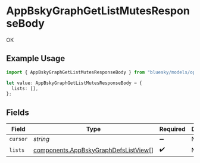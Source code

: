 # AppBskyGraphGetListMutesResponseBody

OK

## Example Usage

```typescript
import { AppBskyGraphGetListMutesResponseBody } from "bluesky/models/operations";

let value: AppBskyGraphGetListMutesResponseBody = {
  lists: [],
};
```

## Fields

| Field                                                                                        | Type                                                                                         | Required                                                                                     | Description                                                                                  |
| -------------------------------------------------------------------------------------------- | -------------------------------------------------------------------------------------------- | -------------------------------------------------------------------------------------------- | -------------------------------------------------------------------------------------------- |
| `cursor`                                                                                     | *string*                                                                                     | :heavy_minus_sign:                                                                           | N/A                                                                                          |
| `lists`                                                                                      | [components.AppBskyGraphDefsListView](../../models/components/appbskygraphdefslistview.md)[] | :heavy_check_mark:                                                                           | N/A                                                                                          |